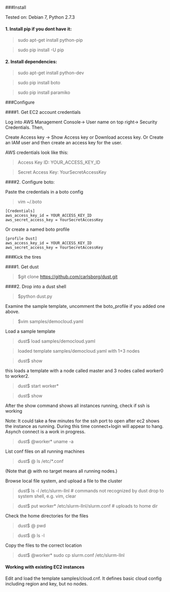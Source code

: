 
###Install 


Tested on: Debian 7, Python 2.7.3

#### 1. Install pip if you dont have it:

> sudo apt-get install python-pip

> sudo pip install -U pip


#### 2.  Install dependencies:

> sudo apt-get install python-dev

> sudo pip install boto

> sudo pip install paramiko


###Configure 


####1. Get EC2 account credentials 

Log into AWS Management Console-> User name on top right-> Security Credentials. Then,

Create Access key -> Show Access key or Download access key. 
Or
Create an IAM user and then create an access key for the user. 

AWS credentials look like this:

> Access Key ID: YOUR_ACCESS_KEY_ID

> Secret Access Key: YourSecretAccessKey


####2. Configure boto:

Paste the credentials in a boto config 

> vim  ~/.boto

```
[Credentials]
aws_access_key_id = YOUR_ACCESS_KEY_ID
aws_secret_access_key = YourSecretAccessKey
```

Or create a named boto profile 

```
[profile Dust]
aws_access_key_id = YOUR_ACCESS_KEY_ID
aws_secret_access_key = YourSecretAccessKey
```

###Kick the tires

####1. Get dust

> $git clone https://github.com/carlsborg/dust.git

####2. Drop into a dust shell

> $python dust.py 

Examine the sample template, uncomment the boto_profile if you added one above.

> $vim samples/democloud.yaml

Load a sample template

> dust$ load samples/democloud.yaml

> loaded template samples/democloud.yaml with 1+3 nodes

> dust$ show 

this loads a template with a node called master and 3 nodes called worker0 to worker2.

> dust$ start worker* 

> dust$ show 

After the show command shows all instances running, check if ssh is working

Note: It could take a few minutes for the ssh port to open after ec2 shows the instance as running. During this time connect+login will appear to hang. Asynch connect is a work in progress.

> dust$ @worker* uname -a

List conf files on all running machines

> dust$ @ ls /etc/*.conf 

(Note that @ with no target means all running nodes.) 

Browse local file system, and upload a file to the cluster

> dust$ ls -l /etc/slurm-llnl   # commands not recognized by dust drop to system shell, e.g. vim, clear

> dust$ put worker* /etc/slurm-llnl/slurm.conf   # uploads to home dir

Check the home directories for the files

> dust$ @ pwd

> dust$ @ ls -l

Copy the files to the correct location

> dust$ @worker*  sudo cp slurm.conf /etc/slurm-llnl



#### Working with existing EC2 instances

Edit and load the template samples/cloud.cnf. It defines basic cloud config including region and key, but no nodes.
